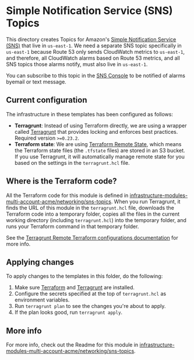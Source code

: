 # Simple Notification Service (SNS) Topics

This directory creates Topics for Amazon's [Simple Notification Service (SNS)](https://aws.amazon.com/sns/) that live 
in `us-east-1`. We need a separate SNS topic specifically in `us-east-1` because Route 53 only sends CloudWatch metrics 
to `us-east-1`, and therefore, all CloudWatch alarms based on Route 53 metrics, and all SNS topics those alarms notify, 
must also live in `us-east-1`.

You can subscribe to this topic in the [SNS Console](https://console.aws.amazon.com/sns/v2/home?region=us-east-1#/topics) 
to be notified of alarms byemail or text message.




## Current configuration

The infrastructure in these templates has been configured as follows:

* **Terragrunt**: Instead of using Terraform directly, we are using a wrapper called
  [Terragrunt](https://github.com/gruntwork-io/terragrunt) that provides locking and enforces best practices. Required
  version `>=0.23.2`.
* **Terraform state**: We are using [Terraform Remote State](https://www.terraform.io/docs/state/remote/), which
  means the Terraform state files (the `.tfstate` files) are stored in an S3 bucket. If you use Terragrunt, it will
  automatically manage remote state for you based on the settings in the `terragrunt.hcl` file.





## Where is the Terraform code?

All the Terraform code for this module is defined in [infrastructure-modules-multi-account-acme/networking/sns-topics](https://github.com/gruntwork-io/infrastructure-modules-multi-account-acme/tree/master/networking/sns-topics).
When you run Terragrunt, it finds the URL of this module in the `terragrunt.hcl` file, downloads the Terraform code into
a temporary folder, copies all the files in the current working directory (including `terragrunt.hcl`) into the
temporary folder, and runs your Terraform command in that temporary folder.

See the [Terragrunt Remote Terraform configurations
documentation](https://github.com/gruntwork-io/terragrunt#remote-terraform-configurations) for more info.




## Applying changes

To apply changes to the templates in this folder, do the following:

1. Make sure [Terraform](https://www.terraform.io/) and [Terragrunt](https://github.com/gruntwork-io/terragrunt) are
   installed.
1. Configure the secrets specified at the top of `terragrunt.hcl` as environment variables.
1. Run `terragrunt plan` to see the changes you're about to apply.
1. If the plan looks good, run `terragrunt apply`.




## More info

For more info, check out the Readme for this module in [infrastructure-modules-multi-account-acme/networking/sns-topics](https://github.com/gruntwork-io/infrastructure-modules-multi-account-acme/tree/master/networking/sns-topics).
